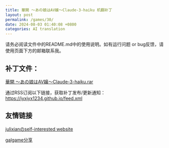 ```yaml
---
title: 華開 ～あの娘はAV嬢～Claude-3-haiku 机翻补丁
layout: post
permalink: /games/30/
date: 2024-08-03 01:40:08 +0800
categories: AI translation
---
```



请务必阅读文件中的README.md中的使用说明。如有运行问题 or bug反馈，请使用页面下方的邮箱联系我。

## 补丁文件：

[華開 ～あの娘はAV嬢～Claude-3-haiku.rar](../../resources/%E8%8F%AF%E9%96%8B%20%EF%BD%9E%E3%81%82%E3%81%AE%E5%A8%98%E3%81%AFAV%E5%AC%A2%EF%BD%9EClaude-3-haiku.rar)

 

通过RSS订阅以下链接，获取补丁发布/更新通知：https://jyxjyx1234.github.io/feed.xml

## 友情链接

[julixianのself-interested website](https://julixian-siw.worldsystem.top/) 

[galgame分享](https://t.me/galgpt)